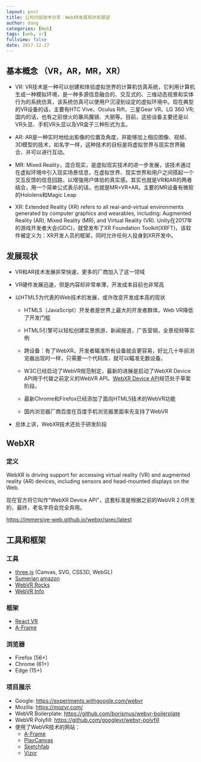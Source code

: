 ```yaml
---
layout: post
title: 公司内部技术分享：WebXR发展现状和展望
author: dang
categories: [Web]
tags: [web, xr]
fullview: false
date: 2017-12-27
---
```


## 基本概念 （VR，AR，MR，XR）
* VR: VR技术是一种可以创建和体验虚拟世界的计算机仿真系统，它利用计算机生成一种模拟环境，是一种多源信息融合的、交互式的、三维动态视景和实体行为的系统仿真，该系统仿真可以使用户沉浸到设定的虚拟环境中。现在典型的VR设备的话，主要有HTC Vive、Oculus Rift、三星Gear VR、LG 360 VR;国内的话，也有之前很火的暴风魔镜、大朋等。目前，这些设备主要还是以VR头显、手机VR头显以及VR盒子三种形式为主。

* AR: AR是一种实时地给出影像的位置及角度，并能够加上相应图像、视频、3D模型的技术，如名字一样，这种技术的目标是将虚拟世界与现实世界融合，并可以进行互动。

* MR: Mixed Reality，混合现实，是虚拟现实技术的进一步发展，该技术通过在虚拟环境中引入现实场景信息，在虚拟世界、现实世界和用户之间搭起一个交互反馈的信息回路，以增强用户体验的真实感。其实也就是VR和AR的两者结合，用一个简单公式表示的话，也就是MR=VR+AR。主要的MR设备有微软的Hololens和Magic Leap

* XR: Extended Reality (XR) refers to all real-and-virtual environments generated by computer graphics and wearables, including: Augmented Reality (AR), Mixed Reality (MR), and Virtual Reality (VR).
Unity在2017年的游戏开发者大会(GDC)，就曾发布了XR Foundation Toolkit(XRFT)，该软件被定义为：XR开发人员的框架，同时允许任何人投身到XR开发中。
<!-- more -->

## 发展现状
* VR和AR技术发展非常快速，更多的厂商加入了这一领域

* VR硬件发展迅速，但是内容却非常单薄，开发成本目前也非常高

* 以HTML5为代表的Web技术的发展，或许改变开发成本高的现状
    * HTML5（JavaScript）开发者是世界上最大的开发者群体。Web VR降低了开发门槛
    
    * HTML5引擎可以轻松创建实景旅游，新闻报道，广告营销，全景视频等实例

    * 跨设备：有了WebXR，开发者瞄准所有设备就会更容易，好比几十年前浏览器出现时一样，只需要一个代码库，就可以瞄准无数设备。
    
    * W3C已经启动了WebVR规范制定，最新的进展是启动了WebXR Device API用于代替之前定义的WebVR API。[WebXR Device API](https://immersive-web.github.io/webxr/spec/latest/)规范处于草案阶段。
    
    * 最新Chrome和Firefox已经添加了面向HTML5技术的WebVR功能
    
    * 国内浏览器厂商百度在百度手机浏览器里面率先支持了WebVR

* 总体上讲，WebXR技术还处于研发阶段

## WebXR
### 定义
WebXR is driving support for accessing virtual reality (VR) and augmented reality (AR) devices, including sensors and head-mounted displays on the Web.

现在官方将它叫作“WebXR Device API”，这套标准是根据之前的WebVR 2.0开发的，最终，老名字将会完全弃用。

https://immersive-web.github.io/webxr/spec/latest

## 工具和框架

### 工具
* [three.js](https://github.com/mrdoob/three.js) (Canvas, SVG, CSS3D, WebGL)
* [Sumerian amazon](https://aws.amazon.com/cn/sumerian/)
* [WebVR Rocks](https://webvr.rocks/)
* [WebVR Info](https://webvr.info/)

### 框架
* [React VR](https://facebook.github.io/react-vr)
* [A-Frame](https://aframe.io/)


### 浏览器
* Firefox (56+)
* Chrome (61+)
* Edge (15+)

### 项目展示
* Google: https://experiments.withgoogle.com/webvr
* Mozilla: https://mozvr.com/
* WebVR Boilerplate: https://github.com/borismus/webvr-boilerplate
* WebVR Polyfill: https://github.com/googlevr/webvr-polyfill
* 使用了WebVR技术的网站：
    * [A-Frame](https://aframe.io/)
    * [PlayCanvas](https://playcanvas.com/)
    * [Sketchfab](https://sketchfab.com/)
    * [Vizor](https://vizor.io/)